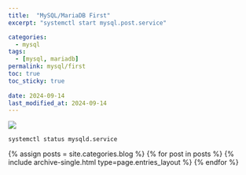 ```yaml
---
title:  "MySQL/MariaDB First"
excerpt: "systemctl start mysql.post.service"

categories:
  - mysql
tags:
  - [mysql, mariadb]
permalink: mysql/first
toc: true
toc_sticky: true
 
date: 2024-09-14
last_modified_at: 2024-09-14
---
```

![](mysql/2024-09-13-mysql-first/2024-09-13-20-00-39.png)

```
systemctl status mysqld.service
```

{% assign posts = site.categories.blog %}
{% for post in posts %} {% include archive-single.html type=page.entries_layout %} {% endfor %}